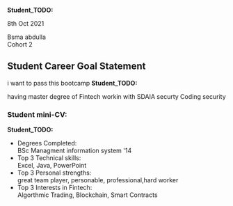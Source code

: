 __Student_TODO:__  

8th Oct 2021

Bsma abdulla  
Cohort 2


## Student Career Goal Statement 
i want to pass this bootcamp
   __Student_TODO:__ 
 
 having master degree of Fintech
 workin with SDAIA
  securty
 Coding
 security

### Student mini-CV:

  __Student_TODO:__

  - Degrees Completed:    
         BSc Managment information system '14
  - Top 3 Technical skills:    
        Excel, Java, PowerPoint
  - Top 3 Personal strengths:   
       great team player, personable, professional,hard worker
  - Top 3 Interests in Fintech:    
       Algorthmic Trading, Blockchain, Smart Contracts

